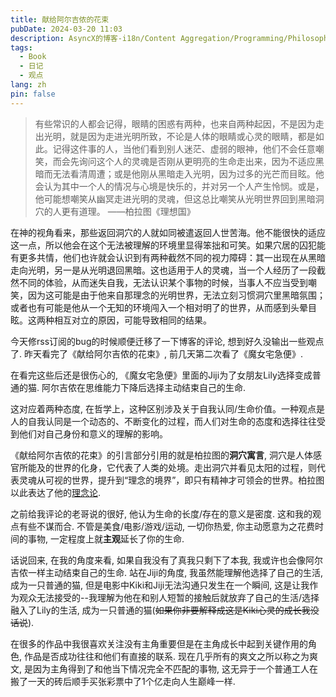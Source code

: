 ```yaml
---
title: 献给阿尔吉侬的花束
pubDate: 2024-03-20 11:03
description: AsyncX的博客-i18n/Content Aggregation/Programming/Philosophy/Hobbies/i18n多语言/内容聚合/编程/哲学/爱好
tags:
  - Book
  - 日记
  - 观点
lang: zh
pin: false
---
```

> 有些常识的人都会记得，眼睛的困惑有两种，也来自两种起因，不是因为走出光明，就是因为走进光明所致，不论是人体的眼睛或心灵的眼睛，都是如此。记得这件事的人，当他们看到别人迷茫、虚弱的眼神，他们不会任意嘲笑，而会先询问这个人的灵魂是否刚从更明亮的生命走出来，因为不适应黑暗而无法看清周遭；或是他刚从黑暗走入光明，因为过多的光芒而目眩。他会认为其中一个人的情况与心境是快乐的，并对另一个人产生怜悯。或是，他可能想嘲笑从幽冥走进光明的灵魂，但这总比嘲笑从光明世界回到黑暗洞穴的人更有道理。 ——柏拉图《理想国》

在神的视角看来，那些返回洞穴的人就如同被遣返回人世苦海。他不能很快的适应这一点，所以他会在这个无法被理解的环境里显得笨拙和可笑。如果穴居的囚犯能有更多共情，他们也许就会认识到有两种截然不同的视力障碍：其一出现在从黑暗走向光明，另一是从光明退回黑暗。这也适用于人的灵魂，当一个人经历了一段截然不同的体验，从而迷失自我，无法认识某个事物的时候，当事人不应当受到嘲笑，因为这可能是由于他来自那理念的光明世界，无法立刻习惯洞穴里黑暗氛围；或者也有可能是他从一个无知的环境闯入一个相对明了的世界，从而感到头晕目眩。这两种相互对立的原因，可能导致相同的结果。

今天修rss订阅的bug的时候顺便迁移了一下博客的评论, 想到好久没输出一些观点了. 昨天看完了《献给阿尔吉侬的花束》, 前几天第二次看了《魔女宅急便》.

在看完这些后还是很伤心的, 《魔女宅急便》里面的Jiji为了女朋友Lily选择变成普通的猫. 阿尔吉侬在思维能力下降后选择主动结束自己的生命.

这对应着两种态度, 在哲学上，这种区别涉及关于自我认同/生命价值。一种观点是人的自我认同是一个动态的、不断变化的过程，而人们对生命的态度和选择往往受到他们对自己身份和意义的理解的影响。

《献给阿尔吉侬的花束》的引言部分引用的就是柏拉图的**洞穴寓言**, 洞穴是人体感官所能及的世界的化身，它代表了人类的处境。走出洞穴并看见太阳的过程，则代表灵魂从可视的世界，提升到“理念的境界”，即只有精神才可领会的世界。柏拉图以此表达了他的[理念论](https://zh.wikipedia.org/wiki/%E5%94%AF%E5%BF%83%E4%B8%BB%E7%BE%A9 "唯心主义").

之前给我评论的老哥说的很好, 他认为生命的长度/存在的意义是密度. 这和我的观点有些不谋而合. 不管是美食/电影/游戏/运动, 一切你热爱, 你主动愿意为之花费时间的事物, 一定程度上就**主观**延长了你的生命.

话说回来, 在我的角度来看, 如果自我没有了真我只剩下了本我, 我或许也会像阿尔吉侬一样主动结束自己的生命. 站在Jiji的角度, 我虽然能理解他选择了自己的生活, 成为一只普通的猫, 但是电影中Kiki和Jiji无法沟通只发生在一个瞬间, 这是让我作为观众无法接受的--我理解为他在和别人短暂的接触后就放弃了自己的生活/选择融入了Lily的生活, 成为一只普通的猫(~~如果你非要解释成这是Kiki心灵的成长我没话说~~).

在很多的作品中我很喜欢关注没有主角重要但是在主角成长中起到关键作用的角色, 作品是否成功往往和他们有直接的联系. 现在几乎所有的爽文之所以称之为爽文, 是因为主角得到了和他当下情况完全不匹配的事物, 这无异于一个普通工人在搬了一天的砖后顺手买张彩票中了1个亿走向人生巅峰一样. 